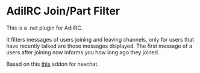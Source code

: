AdiIRC Join/Part Filter
=============
This is a .net plugin for AdiIRC.

It filters messages of users joining and leaving channels, only for users that have recently talked are those messages displayed. The first message of a users after joining now informs you how long ago they joined.

Based on this [this](https://github.com/hexchat/hexchat-addons/blob/master/python/smart_filter/filter.py) addon for hexchat.
